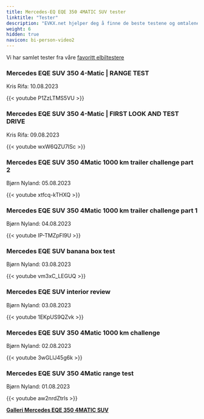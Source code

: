 ```yaml
---
title: Mercedes-EQ EQE 350 4MATIC SUV tester
linktitle: "Tester"
description: "EVKX.net hjelper deg å finne de beste testene og omtalene av denne modellen."
weight: 6
hidden: true
navicon: bi-person-video2
---
```

Vi har samlet tester fra våre [favoritt elbiltestere](../../../../../guides/evreviewers/)

<div class="container text-center shadow p-2 pe-4 mb-5 bg-body-tertiary rounded border">
<h3>Mercedes EQE SUV 350 4-Matic | RANGE TEST</h3>
<p>Kris Rifa: 10.08.2023</p>

{{< youtube P1ZzLTMS5VU >}}

</div>
<div class="container text-center shadow p-2 pe-4 mb-5 bg-body-tertiary rounded border">
<h3>Mercedes EQE SUV 350 4-Matic | FIRST LOOK AND TEST DRIVE</h3>
<p>Kris Rifa: 09.08.2023</p>

{{< youtube wxW6QZU7ISc >}}

</div>
<div class="container text-center shadow p-2 pe-4 mb-5 bg-body-tertiary rounded border">
<h3>Mercedes EQE SUV 350 4Matic 1000 km trailer challenge part 2</h3>
<p>Bjørn Nyland: 05.08.2023</p>

{{< youtube xtfcq-kTHXQ >}}

</div>
<div class="container text-center shadow p-2 pe-4 mb-5 bg-body-tertiary rounded border">
<h3>Mercedes EQE SUV 350 4Matic 1000 km trailer challenge part 1</h3>
<p>Bjørn Nyland: 04.08.2023</p>

{{< youtube IP-TMZpFI9U >}}

</div>
<div class="container text-center shadow p-2 pe-4 mb-5 bg-body-tertiary rounded border">
<h3>Mercedes EQE SUV banana box test</h3>
<p>Bjørn Nyland: 03.08.2023</p>

{{< youtube vm3xC_LEGUQ >}}

</div>
<div class="container text-center shadow p-2 pe-4 mb-5 bg-body-tertiary rounded border">
<h3>Mercedes EQE SUV interior review</h3>
<p>Bjørn Nyland: 03.08.2023</p>

{{< youtube 1EKpUS9QZvk >}}

</div>
<div class="container text-center shadow p-2 pe-4 mb-5 bg-body-tertiary rounded border">
<h3>Mercedes EQE SUV 350 4Matic 1000 km challenge</h3>
<p>Bjørn Nyland: 02.08.2023</p>

{{< youtube 3wGLlJ45g6k >}}

</div>
<div class="container text-center shadow p-2 pe-4 mb-5 bg-body-tertiary rounded border">
<h3>Mercedes EQE SUV 350 4Matic range test</h3>
<p>Bjørn Nyland: 01.08.2023</p>

{{< youtube aw2nrdZtrls >}}

</div>
<div class="mt-3 mb-3">
<a href="../gallery/" class="text-decoration-none text-black">
<strong><i class="bi-arrow-left"></i>Galleri  </strong>
</a>
<a href="../" class="text-decoration-none text-black float-end">
<strong>Mercedes EQE 350 4MATIC SUV <i class="bi-arrow-right"></i></strong>
</a>
</div>
